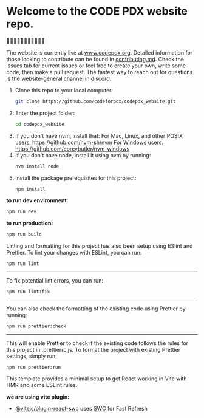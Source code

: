 # Welcome to the CODE PDX website repo.

👋👋🏿👋🏽👋🏻👋🏾👋🏼

The website is currently live at www.codepdx.org. Detailed information for those looking to contribute can be found in [contributing.md](./contributing.md). Check the issues tab for current issues or feel free to create your own, write some code, then make a pull request. The fastest way to reach out for questions is the website-general channel in discord. 

 1. Clone this repo to your local computer:
    ```bash
    git clone https://github.com/codeforpdx/codepdx_website.git
    ```
2. Enter the project folder:
    ```bash
    cd codepdx_website
    ``` 
3. If you don't have nvm, install that:
    For Mac, Linux, and other POSIX users: https://github.com/nvm-sh/nvm
    For Windows users: https://github.com/coreybutler/nvm-windows
4. If you don't have node, install it using nvm by running:
   ```bash
   nvm install node
   ```
5. Install the package prerequisites for this project:
   ```bash
   npm install
   ```

**to run dev environment:**

```bash
npm run dev
```

**to run production:**

```bash
npm run build
```

Linting and formatting for this project has also been setup using ESlint and Prettier. To lint your changes with ESLint, you can run:

```shell
npm run lint
```

---

To fix potential lint errors, you can run:

```shell
npm run lint:fix
```

---

You can also check the formatting of the existing code using Prettier by running:

```shell
npm run prettier:check
```

---

This will enable Prettier to check if the existing code follows the rules for this project in .prettierrc.js. To format the project with existing Prettier settings, simply run:

```shell
npm run prettier:run
```

This template provides a minimal setup to get React working in Vite with HMR and some ESLint rules.

**we are using vite plugin:**

- [@vitejs/plugin-react-swc](https://github.com/vitejs/vite-plugin-react-swc) uses [SWC](https://swc.rs/) for Fast Refresh

<!--
    we aren't using this right now
- [@vitejs/plugin-react](https://github.com/vitejs/vite-plugin-react/blob/main/packages/plugin-react/README.md) uses [Babel](https://babeljs.io/) for Fast Refresh
- -->
